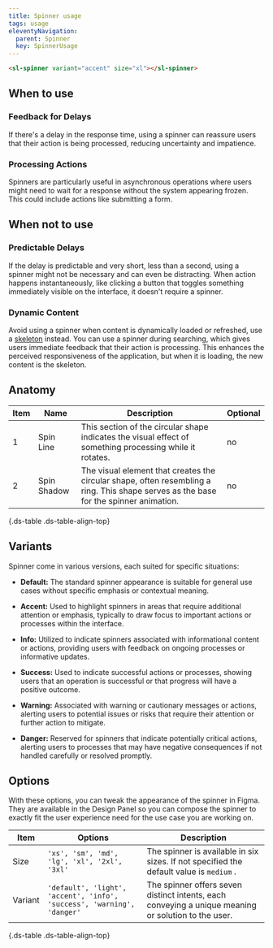 ```yaml
---
title: Spinner usage
tags: usage
eleventyNavigation:
  parent: Spinner
  key: SpinnerUsage
---
```


<section class="no-heading">

<div class="ds-example">

<sl-spinner variant="accent" size="xl"></sl-spinner>

</div>

<div class="ds-code">
  
  ```html
  <sl-spinner variant="accent" size="xl"></sl-spinner>
  ```

</div>

</section>


<section>

## When to use

### Feedback for Delays
If there's a delay in the response time, using a spinner can reassure users that their action is being processed, reducing uncertainty and impatience.

### Processing Actions
Spinners are particularly useful in asynchronous operations where users might need to wait for a response without the system appearing frozen. This could include actions like submitting a form.

</section>


<section>

## When not to use

### Predictable Delays
If the delay is predictable and very short, less than a second, using a spinner might not be necessary and can even be distracting. When action happens instantaneously, like clicking a button that toggles something immediately visible on the interface, it doesn't require a spinner.

### Dynamic Content
Avoid using a spinner when content is dynamically loaded or refreshed, use a [skeleton](/categories/components/skeleton/usage) instead. You can use a spinner during searching, which gives users immediate feedback that their action is processing. This enhances the perceived responsiveness of the application, but when it is loading, the new content is the skeleton.

</section>


<section>

## Anatomy

|Item|Name| Description | Optional|
|-|-|-|-|
|1|Spin Line |This section of the circular shape indicates the visual effect of something processing while it rotates. |no|
|2|Spin Shadow |The visual element that creates the circular shape, often resembling a ring. This shape serves as the base for the spinner animation. |no|


{.ds-table .ds-table-align-top}

</section>



<section>

## Variants

Spinner come in various versions, each suited for specific situations:

  - **Default:** The standard spinner appearance is suitable for general use cases without specific emphasis or contextual meaning.

  - **Accent:** Used to highlight spinners in areas that require additional attention or emphasis, typically to draw focus to important actions or processes within the interface.

  - **Info:** Utilized to indicate spinners associated with informational content or actions, providing users with feedback on ongoing processes or informative updates.

  - **Success:** Used to indicate successful actions or processes, showing users that an operation is successful or that progress will have a positive outcome.

  - **Warning:** Associated with warning or cautionary messages or actions, alerting users to potential issues or risks that require their attention or further action to mitigate.

  - **Danger:** Reserved for spinners that indicate potentially critical actions, alerting users to processes that may have negative consequences if not handled carefully or resolved promptly.

</section>


<section>

## Options

With these options, you can tweak the appearance of the spinner in Figma. They are available in the Design Panel so you can compose the spinner to exactly fit the user experience need for the use case you are working on.

|Item|Options|Description|
|-|-|-|
|Size|`'xs', 'sm', 'md', 'lg', 'xl', '2xl', '3xl'`|The spinner is available in six sizes. If not specified the default value is `medium` .|
|Variant|`'default', 'light', 'accent', 'info', 'success', 'warning', 'danger'`|The spinner offers seven distinct intents, each conveying a unique meaning or solution to the user.|

{.ds-table .ds-table-align-top}

</section>

